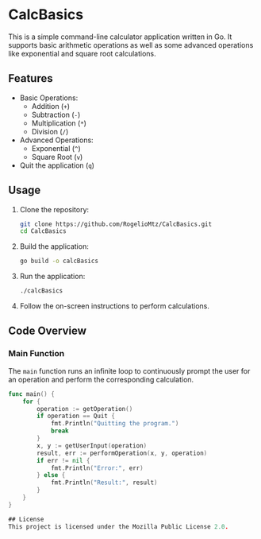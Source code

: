 # CalcBasics

This is a simple command-line calculator application written in Go. It supports basic arithmetic operations as well as some advanced operations like exponential and square root calculations.

## Features

- Basic Operations:
  - Addition (`+`)
  - Subtraction (`-`)
  - Multiplication (`*`)
  - Division (`/`)
- Advanced Operations:
  - Exponential (`^`)
  - Square Root (`v`)
- Quit the application (`q`)

## Usage

1. Clone the repository:
    ```sh
    git clone https://github.com/RogelioMtz/CalcBasics.git
    cd CalcBasics
    ```

2. Build the application:
    ```sh
    go build -o calcBasics
    ```

3. Run the application:
    ```sh
    ./calcBasics
    ```

4. Follow the on-screen instructions to perform calculations.

## Code Overview

### Main Function

The `main` function runs an infinite loop to continuously prompt the user for an operation and perform the corresponding calculation.

```go
func main() {
    for {
        operation := getOperation()
        if operation == Quit {
            fmt.Println("Quitting the program.")
            break
        }
        x, y := getUserInput(operation)
        result, err := performOperation(x, y, operation)
        if err != nil {
            fmt.Println("Error:", err)
        } else {
            fmt.Println("Result:", result)
        }
    }
}

## License
This project is licensed under the Mozilla Public License 2.0.
